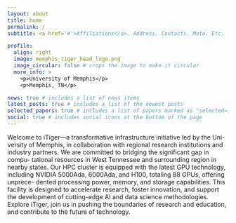 ```yaml
---
layout: about
title: home
permalink: /
subtitle: <a href='#'>Affiliations</a>. Address. Contacts. Moto. Etc.

profile:
  align: right
  image: memphis_tiger_head_logo.png
  image_circular: false # crops the image to make it circular
  more_info: >
    <p>University of Memphis</p>
    <p>Memphis, TN</p>

news: true # includes a list of news items
latest_posts: true # includes a list of the newest posts
selected_papers: true # includes a list of papers marked as "selected={true}"
social: true # includes social icons at the bottom of the page
---
```


Welcome to iTiger—a transformative infrastructure initiative led by the Uni-
versity of Memphis, in collaboration with regional research institutions and
industry partners. We are committed to bridging the significant gap in compu-
tational resources in West Tennessee and surrounding region in nearby states.
Our HPC cluster is equipped with the latest GPU technology, including
NVIDIA 5000Ada, 6000Ada, and H100, totaling 88 GPUs, offering unprece-
dented processing power, memory, and storage capabilities. This facility is
designed to accelerate research, foster innovation, and support the development
of cutting-edge AI and data science methodologies.
Explore iTiger, join us in pushing the boundaries of research and education,
and contribute to the future of technology.


